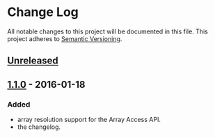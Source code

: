 # Change Log
All notable changes to this project will be documented in this file.
This project adheres to [Semantic Versioning](http://semver.org/).

## [Unreleased]

## [1.1.0] - 2016-01-18
### Added
- array resolution support for the Array Access API.
- the changelog.

[Unreleased]: https://github.com/lucatume/di52/compare/v1.1.0...HEAD
[1.1.0]: https://github.com/olivierlacan/keep-a-changelog/compare/1.0.3...1.1.0
[1.0.3]: https://github.com/olivierlacan/keep-a-changelog/compare/1.0.2...1.0.3
[1.0.2]: https://github.com/olivierlacan/keep-a-changelog/compare/1.0.1...1.0.2
